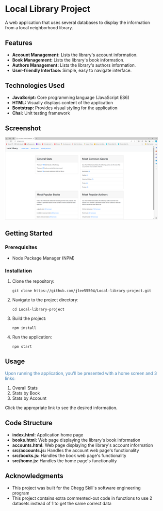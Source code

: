 # Local Library Project

A web application that uses several databases to display the information from a local neighborhood library.

## Features

  - **Account Management:** Lists the library's account information.
  - **Book Management:** Lists the library's book information.
  - **Authors Management:** Lists the library's authors information.
  - **User-friendly Interface:** Simple, easy to navigate interface.

## Technologies Used

  - **JavaScript:** Core programming language (JavaScript ES6)
  - **HTML:** Visually displays content of the application
  - **Bootstrap:** Provides visual styling for the application
  - **Chai:** Unit testing framework

## Screenshot

![Alt text](https://github.com/jlee55504/Local-library-project/blob/main/imgs/Local%20library%20project%20home%20screen%20image.png?raw=true  "Local library project home page")

## Getting Started

  ### Prerequisites
  
   - Node Package Manager (NPM)
  
### Installation

  1. Clone the repository:
     ```
     git clone https://github.com/jlee55504/Local-library-project.git
     ```
  2. Navigate to the project directory:
     ```
     cd Local-library-project
     ```
  3. Build the project:
     ```
     npm install
     ```
  4. Run the application:
     ```
     npm start
     ```

## Usage
<span style="color: steelblue;">Upon running the application, you'll be presented with a home screen and 3 links:</span>
  1. Overall Stats
  2. Stats by Book
  3. Stats by Account

Click the appropriate link to see the desired information.

## Code Structure
  - **index.html:** Application home page
  - **books.html:** Web page displaying the library's book information
  - **accounts.html:** Web page displaying the library's account information
  - **src/accounts.js:** Handles the account web page's functionality
  - **src/books.js:** Handles the book web page's functionality
  - **src/home.js:** Handles the home page's functionality

## Acknowledgments
  - This project was built for the Chegg Skill's software engineering program
  - This project contains extra commented-out code in functions to use 2 datasets instead of 1 to get the same correct data
